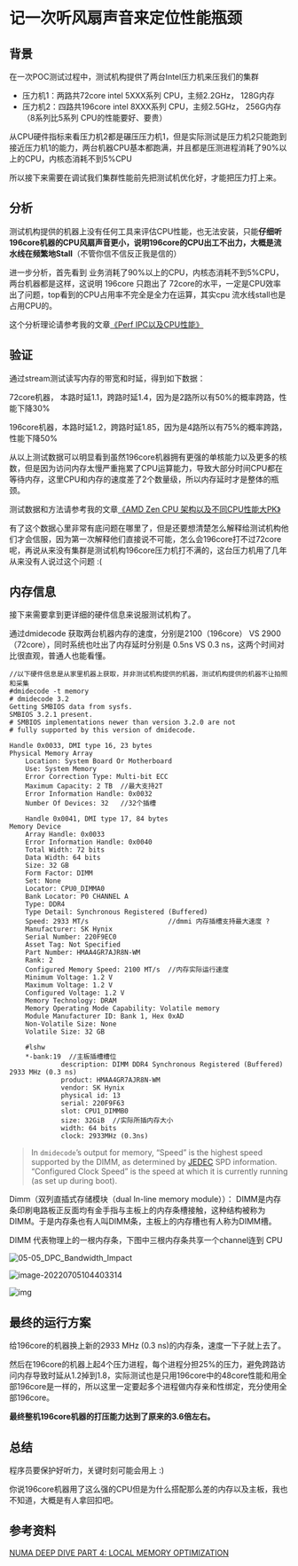 
# 记一次听风扇声音来定位性能瓶颈

## 背景

在一次POC测试过程中，测试机构提供了两台Intel压力机来压我们的集群

-   压力机1：两路共72core intel 5XXX系列 CPU，主频2.2GHz， 128G内存
-   压力机2：四路共196core intel 8XXX系列 CPU，主频2.5GHz， 256G内存 （8系列比5系列 CPU的性能要好、要贵）

从CPU硬件指标来看压力机2都是碾压压力机1，但是实际测试是压力机2只能跑到接近压力机1的能力，两台机器CPU基本都跑满，并且都是压测进程消耗了90%以上的CPU，内核态消耗不到5%CPU

所以接下来需要在调试我们集群性能前先把测试机优化好，才能把压力打上来。

## 分析

测试机构提供的机器上没有任何工具来评估CPU性能，也无法安装，只能**仔细听196core机器的CPU风扇声音更小，说明196core的CPU出工不出力，大概是流水线在频繁地Stall**（不管你信不信反正我是信的）

进一步分析，首先看到 业务消耗了90%以上的CPU，内核态消耗不到5%CPU，两台机器都是这样，这说明 196core 只跑出了 72core的水平，一定是CPU效率出了问题，top看到的CPU占用率不完全是全力在运算，其实cpu 流水线stall也是占用CPU的。

这个分析理论请参考我的文章[《Perf IPC以及CPU性能》](https://plantegg.github.io/2021/05/16/Perf%20IPC%E4%BB%A5%E5%8F%8ACPU%E5%88%A9%E7%94%A8%E7%8E%87/)

## 验证

通过stream测试读写内存的带宽和时延，得到如下数据：

72core机器，  本路时延1.1，跨路时延1.4，因为是2路所以有50%的概率跨路，性能下降30%

196core机器，本路时延1.2，跨路时延1.85，因为是4路所以有75%的概率跨路，性能下降50%

从以上测试数据可以明显看到虽然196core机器拥有更强的单核能力以及更多的核数，但是因为访问内存太慢严重拖累了CPU运算能力，导致大部分时间CPU都在等待内存，这里CPU和内存的速度差了2个数量级，所以内存延时才是整体的瓶颈。

测试数据和方法请参考我的文章[《AMD Zen CPU 架构以及不同CPU性能大PK》](https://plantegg.github.io/2021/06/18/%E5%87%A0%E6%AC%BECPU%E6%80%A7%E8%83%BD%E5%AF%B9%E6%AF%94/)

有了这个数据心里非常有底问题在哪里了，但是还要想清楚怎么解释给测试机构他们才会信服，因为第一次解释他们直接说不可能，怎么会196core打不过72core呢，再说从来没有集群是测试机构196core压力机打不满的，这台压力机用了几年从来没有人说过这个问题 :(

## 内存信息

接下来需要拿到更详细的硬件信息来说服测试机构了。

通过dmidecode 获取两台机器内存的速度，分别是2100（196core） VS 2900（72core），同时系统也吐出了内存延时分别是 0.5ns VS 0.3 ns，这两个时间对比很直观，普通人也能看懂。

```
//以下硬件信息是从家里机器上获取，并非测试机构提供的机器，测试机构提供的机器不让拍照和采集
#dmidecode -t memory
# dmidecode 3.2
Getting SMBIOS data from sysfs.
SMBIOS 3.2.1 present.
# SMBIOS implementations newer than version 3.2.0 are not
# fully supported by this version of dmidecode.

Handle 0x0033, DMI type 16, 23 bytes 
Physical Memory Array
    Location: System Board Or Motherboard
    Use: System Memory
    Error Correction Type: Multi-bit ECC
    Maximum Capacity: 2 TB  //最大支持2T
    Error Information Handle: 0x0032
    Number Of Devices: 32   //32个插槽
    
    Handle 0x0041, DMI type 17, 84 bytes
Memory Device
    Array Handle: 0x0033
    Error Information Handle: 0x0040
    Total Width: 72 bits
    Data Width: 64 bits
    Size: 32 GB
    Form Factor: DIMM
    Set: None
    Locator: CPU0_DIMMA0
    Bank Locator: P0 CHANNEL A
    Type: DDR4
    Type Detail: Synchronous Registered (Buffered)
    Speed: 2933 MT/s                    //dmmi 内存插槽支持最大速度 ?
    Manufacturer: SK Hynix
    Serial Number: 220F9EC0
    Asset Tag: Not Specified
    Part Number: HMAA4GR7AJR8N-WM
    Rank: 2
    Configured Memory Speed: 2100 MT/s  //内存实际运行速度
    Minimum Voltage: 1.2 V
    Maximum Voltage: 1.2 V
    Configured Voltage: 1.2 V
    Memory Technology: DRAM
    Memory Operating Mode Capability: Volatile memory
    Module Manufacturer ID: Bank 1, Hex 0xAD
    Non-Volatile Size: None
    Volatile Size: 32 GB
    
    #lshw
    *-bank:19  //主板插槽槽位
             description: DIMM DDR4 Synchronous Registered (Buffered) 2933 MHz (0.3 ns) 
             product: HMAA4GR7AJR8N-WM
             vendor: SK Hynix
             physical id: 13
             serial: 220F9F63
             slot: CPU1_DIMMB0
             size: 32GiB  //实际所插内存大小
             width: 64 bits
             clock: 2933MHz (0.3ns)
```

> In `dmidecode`’s output for memory, “Speed” is the highest speed supported by the DIMM, as determined by [JEDEC](https://en.wikipedia.org/wiki/JEDEC) SPD information. “Configured Clock Speed” is the speed at which it is currently running (as set up during boot).


Dimm（双列直插式存储模块（dual In-line memory module））： DIMM是内存条印刷电路板正反面均有金手指与主板上的内存条槽接触，这种结构被称为DIMM。于是内存条也有人叫DIMM条，主板上的内存槽也有人称为DIMM槽。

DIMM 代表物理上的一根内存条，下图中三根内存条共享一个channel连到 CPU

![05-05_DPC_Bandwidth_Impact](https://cdn.jsdelivr.net/gh/shareImage/image@_md2zhihu_programmer_case_81efef37/记一次听风扇声音来定位性能/f4c2373e91e8fb20-05-05_DPC_Bandwidth_Impact.svg)

![image-20220705104403314](https://cdn.jsdelivr.net/gh/shareImage/image@_md2zhihu_programmer_case_81efef37/记一次听风扇声音来定位性能/03c3d0990a16b711-image-20220705104403314.png)

![img](https://cdn.jsdelivr.net/gh/shareImage/image@_md2zhihu_programmer_case_81efef37/记一次听风扇声音来定位性能/e1f2ff5162e06184-8f04a1f57fe07692327b9269ba484ce4.jpg)

## 最终的运行方案

给196core的机器换上新的2933 MHz (0.3 ns)的内存条，速度一下子就上去了。

然后在196core的机器上起4个压力进程，每个进程分担25%的压力，避免跨路访问内存导致时延从1.2掉到1.8，实际测试也是只用196core中的48core性能和用全部196core是一样的，所以这里一定要起多个进程做内存亲和性绑定，充分使用全部196core。

**最终整机196core机器的打压能力达到了原来的3.6倍左右。**

## 总结

程序员要保护好听力，关键时刻可能会用上 :)

你说196core机器用了这么强的CPU但是为什么搭配那么差的内存以及主板，我也不知道，大概是有人拿回扣吧。

## 参考资料

[NUMA DEEP DIVE PART 4: LOCAL MEMORY OPTIMIZATION](https://frankdenneman.nl/2016/07/13/numa-deep-dive-4-local-memory-optimization/)

